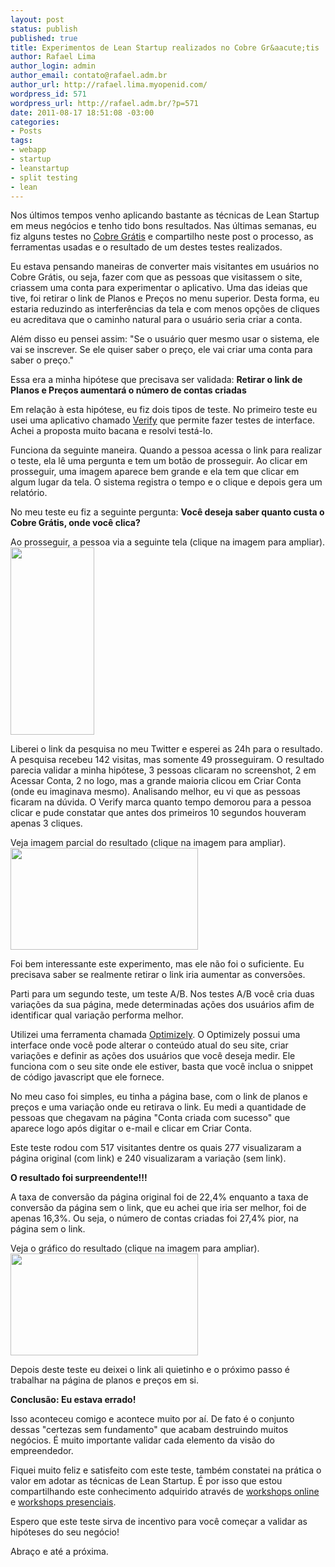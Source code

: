```yaml
--- 
layout: post
status: publish
published: true
title: Experimentos de Lean Startup realizados no Cobre Gr&aacute;tis
author: Rafael Lima
author_login: admin
author_email: contato@rafael.adm.br
author_url: http://rafael.lima.myopenid.com/
wordpress_id: 571
wordpress_url: http://rafael.adm.br/?p=571
date: 2011-08-17 18:51:08 -03:00
categories: 
- Posts
tags: 
- webapp
- startup
- leanstartup
- split testing
- lean
---
```

Nos &uacute;ltimos tempos venho aplicando bastante as t&eacute;cnicas de Lean Startup em meus neg&oacute;cios e tenho tido bons resultados. Nas &uacute;ltimas semanas, eu fiz alguns testes no <a href="http://cobregratis.com.br">Cobre Gr&aacute;tis</a> e compartilho neste post o processo, as ferramentas usadas e o resultado de um destes testes realizados.

Eu estava pensando maneiras de converter mais visitantes em usu&aacute;rios no Cobre Gr&aacute;tis, ou seja, fazer com que as pessoas que visitassem o site, criassem uma conta para experimentar o aplicativo. Uma das ideias que tive, foi retirar o link de Planos e Pre&ccedil;os no menu superior. Desta forma, eu estaria reduzindo as interfer&ecirc;ncias da tela e com menos op&ccedil;&otilde;es de cliques eu acreditava que o caminho natural para o usu&aacute;rio seria criar a conta.

Al&eacute;m disso eu pensei assim: "Se o usu&aacute;rio quer mesmo usar o sistema, ele vai se inscrever. Se ele quiser saber o pre&ccedil;o, ele vai criar uma conta para saber o pre&ccedil;o."

Essa era a minha hip&oacute;tese que precisava ser validada:
<strong>Retirar o link de Planos e Pre&ccedil;os aumentar&aacute; o n&uacute;mero de contas criadas</strong>

Em rela&ccedil;&atilde;o &agrave; esta hip&oacute;tese, eu fiz dois tipos de teste. No primeiro teste eu usei uma aplicativo chamado <a href="http://verifyapp.com">Verify</a> que permite fazer testes de interface. Achei a proposta muito bacana e resolvi test&aacute;-lo.

Funciona da seguinte maneira. Quando a pessoa acessa o link para realizar o teste, ela l&ecirc; uma pergunta e tem um bot&atilde;o de prosseguir. Ao clicar em prosseguir, uma imagem aparece bem grande e ela tem que clicar em algum lugar da tela. O sistema registra o tempo e o clique e depois gera um relat&oacute;rio.

No meu teste eu fiz a seguinte pergunta:
<strong>Voc&ecirc; deseja saber quanto custa o Cobre Gr&aacute;tis, onde voc&ecirc; clica?</strong>

Ao prosseguir, a pessoa via a seguinte tela (clique na imagem para ampliar).
<a href="http://rafael.adm.br/wp-content/uploads/2011/08/cobregratis-sem-link.jpg"><img src="http://rafael.adm.br/wp-content/uploads/2011/08/cobregratis-sem-link-134x300.jpg" alt="" title="cobregratis-sem-link" width="134" height="300" class="aligncenter size-medium wp-image-573" /></a>

Liberei o link da pesquisa no meu Twitter e esperei as 24h para o resultado.
A pesquisa recebeu 142 visitas, mas somente 49 prosseguiram.
O resultado parecia validar a minha hip&oacute;tese, 3 pessoas clicaram no screenshot, 2 em Acessar Conta, 2 no logo, mas a grande maioria clicou em Criar Conta (onde eu imaginava mesmo).
Analisando melhor, eu vi que as pessoas ficaram na d&uacute;vida. O Verify marca quanto tempo demorou para a pessoa clicar e pude constatar que antes dos primeiros 10 segundos houveram apenas 3 cliques.

Veja imagem parcial do resultado (clique na imagem para ampliar).
<a href="http://rafael.adm.br/wp-content/uploads/2011/08/cobregratis-resultado-verify-leanstartup.png"><img src="http://rafael.adm.br/wp-content/uploads/2011/08/cobregratis-resultado-verify-leanstartup-300x163.png" alt="" title="cobregratis-resultado-verify-leanstartup" width="300" height="163" class="aligncenter size-medium wp-image-589" /></a>

Foi bem interessante este experimento, mas ele n&atilde;o foi o suficiente. Eu precisava saber se realmente retirar o link iria aumentar as convers&otilde;es.

Parti para um segundo teste, um teste A/B. Nos testes A/B voc&ecirc; cria duas varia&ccedil;&otilde;es da sua p&aacute;gina, mede determinadas a&ccedil;&otilde;es dos usu&aacute;rios afim de identificar qual varia&ccedil;&atilde;o performa melhor.

Utilizei uma ferramenta chamada <a href="http://optimizely.com">Optimizely</a>. O Optimizely possui uma interface onde voc&ecirc; pode alterar o conte&uacute;do atual do seu site, criar varia&ccedil;&otilde;es e definir as a&ccedil;&otilde;es dos usu&aacute;rios que voc&ecirc; deseja medir. Ele funciona com o seu site onde ele estiver, basta que voc&ecirc; inclua o snippet de c&oacute;digo javascript que ele fornece.

No meu caso foi simples, eu tinha a p&aacute;gina base, com o link de planos e pre&ccedil;os e uma varia&ccedil;&atilde;o onde eu retirava o link. Eu medi a quantidade de pessoas que chegavam na p&aacute;gina "Conta criada com sucesso" que aparece logo ap&oacute;s digitar o e-mail e clicar em Criar Conta.

Este teste rodou com 517 visitantes dentre os quais 277 visualizaram a p&aacute;gina original (com link) e 240 visualizaram a varia&ccedil;&atilde;o (sem link).

<strong>O resultado foi surpreendente!!!</strong>

A taxa de convers&atilde;o da p&aacute;gina original foi de 22,4% enquanto a taxa de convers&atilde;o da p&aacute;gina sem o link, que eu achei que iria ser melhor, foi de apenas 16,3%. Ou seja, o n&uacute;mero de contas criadas foi 27,4% pior, na p&aacute;gina sem o link.

Veja o gr&aacute;fico do resultado (clique na imagem para ampliar).
<a href="http://rafael.adm.br/wp-content/uploads/2011/08/cobregratis-resultado-teste-ab-leanstartup.png"><img src="http://rafael.adm.br/wp-content/uploads/2011/08/cobregratis-resultado-teste-ab-leanstartup-300x163.png" alt="" title="cobregratis-resultado-teste-ab-leanstartup" width="300" height="163" class="aligncenter size-medium wp-image-580" /></a>

Depois deste teste eu deixei o link ali quietinho e o pr&oacute;ximo passo &eacute; trabalhar na p&aacute;gina de planos e pre&ccedil;os em si.

<strong>Conclus&atilde;o: Eu estava errado!</strong>

Isso aconteceu comigo e acontece muito por a&iacute;. De fato &eacute; o conjunto dessas "certezas sem fundamento" que acabam destruindo muitos neg&oacute;cios. &Eacute; muito importante validar cada elemento da vis&atilde;o do empreendedor.

Fiquei muito feliz e satisfeito com este teste, tamb&eacute;m constatei na pr&aacute;tica o valor em adotar as t&eacute;cnicas de Lean Startup. &Eacute; por isso que estou compartilhando este conhecimento adquirido atrav&eacute;s de <a href="http://workshop.bootstrappers.com.br/">workshops online</a> e <a href="http://bit.ly/leanstartup-bsb">workshops presenciais</a>.

Espero que este teste sirva de incentivo para voc&ecirc; come&ccedil;ar a validar as hip&oacute;teses do seu neg&oacute;cio!

Abra&ccedil;o e at&eacute; a pr&oacute;xima.

